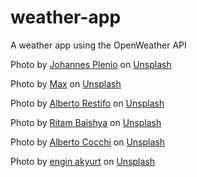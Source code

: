 # weather-app

A weather app using the OpenWeather API

Photo by <a href="https://unsplash.com/pt-br/@jplenio?utm_source=unsplash&utm_medium=referral&utm_content=creditCopyText">Johannes Plenio</a> on <a href="https://unsplash.com/images/nature/thunderstorm?utm_source=unsplash&utm_medium=referral&utm_content=creditCopyText">Unsplash</a>

Photo by <a href="https://unsplash.com/fr/@notquitemax?utm_source=unsplash&utm_medium=referral&utm_content=creditCopyText">Max</a> on <a href="https://unsplash.com/photos/22x7fxFpl_8?utm_source=unsplash&utm_medium=referral&utm_content=creditCopyText">Unsplash</a>

Photo by <a href="https://unsplash.com/@albertorestifo?utm_source=unsplash&utm_medium=referral&utm_content=creditCopyText">Alberto Restifo</a> on <a href="https://unsplash.com/wallpapers/nature/snow?utm_source=unsplash&utm_medium=referral&utm_content=creditCopyText">Unsplash</a>

Photo by <a href="https://unsplash.com/@ritambaishya?utm_source=unsplash&utm_medium=referral&utm_content=creditCopyText">Ritam Baishya</a> on <a href="https://unsplash.com/photos/ROVBDer29PQ?utm_source=unsplash&utm_medium=referral&utm_content=creditCopyText">Unsplash</a>

Photo by <a href="https://unsplash.com/@albcox?utm_source=unsplash&utm_medium=referral&utm_content=creditCopyText">Alberto Cocchi</a> on <a href="https://unsplash.com/s/photos/rain?utm_source=unsplash&utm_medium=referral&utm_content=creditCopyText">Unsplash</a>

Photo by <a href="https://unsplash.com/@enginakyurt?utm_source=unsplash&utm_medium=referral&utm_content=creditCopyText">engin akyurt</a> on <a href="https://unsplash.com/photos/ORZY095Y9fM?utm_source=unsplash&utm_medium=referral&utm_content=creditCopyText">Unsplash</a>
